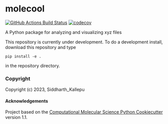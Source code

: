 molecool
==============================
[//]: # (Badges)
[![GitHub Actions Build Status](https://github.com/REPLACE_WITH_OWNER_ACCOUNT/molecool/workflows/CI/badge.svg)](https://github.com/REPLACE_WITH_OWNER_ACCOUNT/molecool/actions?query=workflow%3ACI)
[![codecov](https://codecov.io/gh/REPLACE_WITH_OWNER_ACCOUNT/molecool/branch/main/graph/badge.svg)](https://codecov.io/gh/REPLACE_WITH_OWNER_ACCOUNT/molecool/branch/main)


A Python package for analyzing and visualizing xyz files

This repository is currently under development. To do a development install, download this repository and type

`pip install -e .`

in the repository directory.


### Copyright

Copyright (c) 2023, Siddharth_Kallepu


#### Acknowledgements
 
Project based on the 
[Computational Molecular Science Python Cookiecutter](https://github.com/molssi/cookiecutter-cms) version 1.1.
